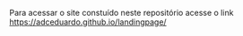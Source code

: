 Para acessar o site constuído neste repositório acesse o link https://adceduardo.github.io/landingpage/
